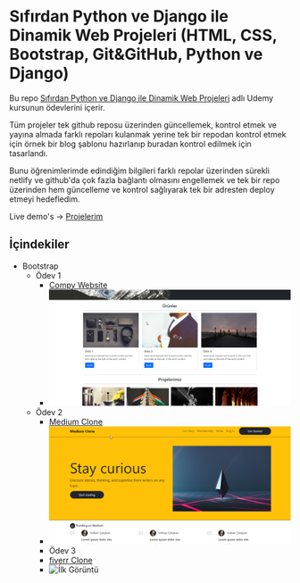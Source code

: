 # Sıfırdan Python ve Django ile Dinamik Web Projeleri (HTML, CSS, Bootstrap, Git&GitHub, Python ve Django)

Bu repo [Sıfırdan Python ve Django ile Dinamik Web Projeleri](https://www.udemy.com/course/sifirdan-python-ve-django-ile-dinamik-web-projeleri/) adlı Udemy kursunun ödevlerini içerir.

Tüm projeler tek github reposu üzerinden güncellemek, kontrol etmek ve yayına almada farklı repoları kulanmak yerine tek bir repodan kontrol etmek için örnek bir blog şablonu hazırlanıp buradan kontrol edilmek için tasarlandı.

Bunu öğrenimlerimde edindiğim bilgileri farklı repolar üzerinden sürekli netlify ve github'da çok fazla bağlantı olmasını engellemek ve tek bir repo üzerinden hem güncelleme ve kontrol sağlıyarak tek bir adresten deploy etmeyi hedefledim.

Live demo's -> [Projelerim](https://lucky-syrniki-51b2d0.netlify.app/index.html)

## İçindekiler

* Bootstrap
  * Ödev 1
    * [Compy Website](https://github.com/birseykoo/python-django-course/tree/main/bootstrap-homework/corp-website-bootstrap-kurs)
    * ![İlk Görüntü](https://github.com/birseykoo/python-django-course/blob/main/bootstrap-homework/img/sTDHFleBYh.png?raw=true)
  * Ödev 2
    * [Medium Clone](https://github.com/birseykoo/python-django-course/tree/main/bootstrap-homework/medium-clone-bootstrap)
    * ![İlk Görüntü](https://github.com/birseykoo/python-django-course/blob/main/bootstrap-homework/img/X2l6HRoTlz.png?raw=true)
    * Ödev 3
    * [fiverr Clone](https://github.com/birseykoo/python-django-course/tree/main/bootstrap-homework/fiverr-clone-bootstrap)
    * ![İlk Görüntü](https://i.imgur.com/giU5J2E.jpeg)
